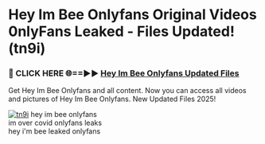 # Hey Im Bee Onlyfans Original Videos 0nlyFans Leaked - Files Updated! (tn9i)

<h3>🔴 CLICK HERE 🌐==►► <a href="https://tinyurl.com/x26r9saj" rel="nofollow">Hey Im Bee Onlyfans Updated Files</a></h3>

Get Hey Im Bee Onlyfans and all content. Now you can access all videos and pictures of Hey Im Bee Onlyfans. New Updated Files 2025!

[![tn9i](https://i.imgur.com/LkgZPqh.gif)](https://tinyurl.com/x26r9saj)
hey im bee onlyfans<br>
im over covid onlyfans leaks<br>
hey i'm bee leaked onlyfans